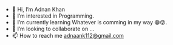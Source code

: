 - 👋 Hi, I’m Adnan Khan
- 👀 I’m interested in Programming.
- 🌱 I’m currently learning Whatever is comming in my way 😁😜.
- 💞️ I’m looking to collaborate on ...
- 📫 How to reach me adnaank112@gmail.com
